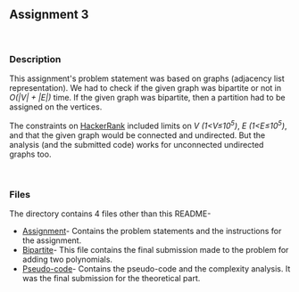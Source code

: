 ## Assignment 3
<br>

### Description
This assignment's problem statement was based on graphs (adjacency list representation). We had to check if the given graph was bipartite or not in _O(|V| + |E|)_ time. If the given graph was bipartite, then a partition had to be assigned on the vertices.

The constraints on [HackerRank](https://www.hackerrank.com/) included limits on _V (1&lt;V&le;10<sup>5</sup>)_, _E (1&lt;E&le;10<sup>5</sup>)_, and that the given graph would be connected and undirected. But the analysis (and the submitted code) works for unconnected undirected graphs too. 

<br>

### Files
The directory contains 4 files other than this README-
+ [Assignment](./Problem%20Statement.pdf)- Contains the problem statements and the instructions for the assignment.
+ [Bipartite](./Bipartite.cpp)- This file contains the final submission made to the problem for adding two polynomials.
+ [Pseudo-code](./PA3_Analysis_200057_200076.pdf)- Contains the pseudo-code and the complexity analysis. It was the final submission for the theoretical part.